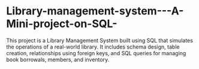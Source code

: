 # Library-management-system---A-Mini-project-on-SQL-
This project is a Library Management System built using SQL that simulates the operations of a real-world library. It includes schema design, table creation, relationships using foreign keys, and SQL queries for managing book borrowals, members, and inventory.    
